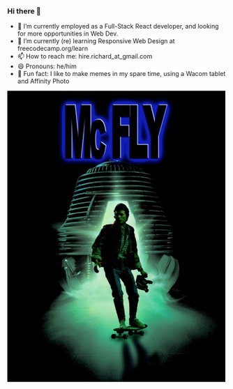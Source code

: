 ### Hi there 👋
- 🔭 I’m currently employed as a Full-Stack React developer, and looking for more opportunities in Web Dev.
- 🌱 I’m currently (re) learning Responsive Web Design at freecodecamp.org/learn
- 📫 How to reach me: hire.richard_at_gmail.com
- 😄 Pronouns: he/him
- :frog: Fun fact: I like to make memes in my spare time, using a Wacom tablet and Affinity Photo
<img src="mcFly.jpg" style="max-width: 500px;"/>